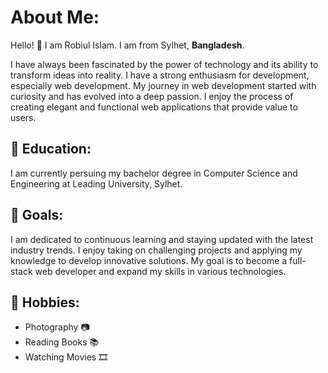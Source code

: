 # About Me:

Hello! 👋
I am Robiul Islam. I am from Sylhet, **Bangladesh**.

I have always been fascinated by the power of technology and its ability to transform ideas into reality. I have a strong enthusiasm for development, especially web development. My journey in web development started with curiosity and has evolved into a deep passion. I enjoy the process of creating elegant and functional web applications that provide value to users.

## 🏫 Education:

 I am currently persuing my bachelor degree in Computer Science and Engineering at Leading University, Sylhet.  

## 🎯 Goals: 

I am dedicated to continuous learning and staying updated with the latest industry trends. I enjoy taking on challenging projects and applying my knowledge to develop innovative solutions. My goal is to become a full-stack web developer and expand my skills in various technologies.

## 🚀 Hobbies:

* Photography 📷
* Reading Books 📚
* Watching Movies 🎞️
